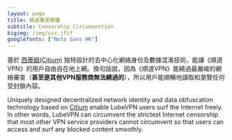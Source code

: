 ```yaml
---
layout: page
title: 繞過萬里網審
subtitle: Censorship Circumvention
bigimg: /img/ccc.jfif
googlefonts: ["Noto Sans HK"]
---
```


基於  [西蒂姆(Citium)](../citium) 独特設計的去中心化網絡身份及數據混淆技術，能讓《順道VPN》的用戶自由自在地上網。換句話說，因為《順道VPN》能繞過最嚴峻的網絡審查（**甚至是其他VPN服務商無法繞過的**），所以用戶能順暢地讀取和瀏覽任何受封鎖內容。		

Uniquely designed decentralized network identity and data obfuscation technology based on [Citium](../citium) enable LubeVPN users surf the Internet freely. In other words, LubeVPN can circumvent the strictest Internet censorship that most other VPN service providers cannot circumvent so that users can access and surf any blocked content smoothly.
